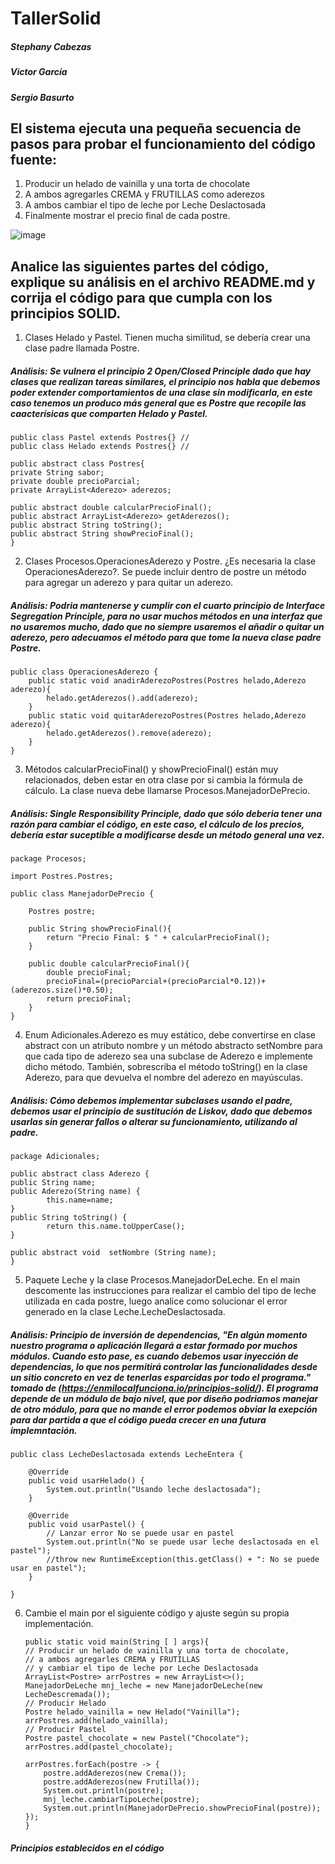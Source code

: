 
# TallerSolid

##### Stephany Cabezas
##### Victor García
##### Sergio Basurto

## El sistema ejecuta una pequeña secuencia de pasos para probar el funcionamiento del código fuente:
 1.	Producir un helado de vainilla y una torta de chocolate
 2.	A ambos agregarles CREMA y FRUTILLAS como aderezos 
 3.	A ambos cambiar el tipo de leche por Leche Deslactosada
 4.	Finalmente mostrar el precio final de cada postre.

![image](https://user-images.githubusercontent.com/35089326/172727233-262ec06e-f3a0-448f-8b16-9bf38336f1fc.png)


## Analice las siguientes partes del código, explique su análisis en el archivo README.md y corrija el código para que cumpla con los principios SOLID.
 1.	Clases Helado y Pastel. Tienen mucha similitud, se debería crear una clase padre llamada Postre.
 
  ##### Análisis: Se vulnera el principio 2 Open/Closed Principle dado que hay clases que realizan tareas similares, el principio nos habla que debemos poder extender comportamientos de una clase sin modificarla, en este caso tenemos un produco más general que es Postre que recopile las caacterísicas que comparten Helado y Pastel. 
  ```
  public class Pastel extends Postres{} //
  public class Helado extends Postres{} //
  
  public abstract class Postres{
  private String sabor;
  private double precioParcial;
  private ArrayList<Aderezo> aderezos;
  
  public abstract double calcularPrecioFinal();
  public abstract ArrayList<Aderezo> getAderezos();
  public abstract String toString();
  public abstract String showPrecioFinal();
  }
  ```
  
2.	Clases Procesos.OperacionesAderezo y Postre. ¿Es necesaria la clase OperacionesAderezo?. Se puede incluir dentro de postre un método para agregar un aderezo y para quitar un aderezo.

   ##### Análisis: Podria mantenerse y cumplir con el cuarto principio de Interface Segregation Principle, para no usar muchos métodos en una interfaz que no usaremos mucho, dado que no siempre usaremos el añadir o quitar un aderezo, pero adecuamos el método para que tome la nueva clase padre Postre.

```
public class OperacionesAderezo {
    public static void anadirAderezoPostres(Postres helado,Aderezo aderezo){
        helado.getAderezos().add(aderezo);
    }
    public static void quitarAderezoPostres(Postres helado,Aderezo aderezo){
        helado.getAderezos().remove(aderezo);
    }
}
```

 3.	Métodos calcularPrecioFinal() y  showPrecioFinal() están muy relacionados, deben estar en otra clase por si cambia la fórmula de cálculo. La clase nueva debe llamarse Procesos.ManejadorDePrecio.

  ##### Análisis: Single Responsibility Principle, dado que sólo deberia tener una razón para cambiar el código, en este caso, el cálculo de los precios, debería estar suceptible a modificarse desde un método general una vez. 
```
package Procesos;

import Postres.Postres;

public class ManejadorDePrecio {
	
	Postres postre;
	
	public String showPrecioFinal(){
        return "Precio Final: $ " + calcularPrecioFinal();
    }
	
	public double calcularPrecioFinal(){
        double precioFinal;
        precioFinal=(precioParcial+(precioParcial*0.12))+(aderezos.size()*0.50);
        return precioFinal;
    }
}
```
 4.	Enum Adicionales.Aderezo es muy estático, debe convertirse en clase abstract con un atributo nombre y un método abstracto setNombre para que cada tipo de aderezo sea una subclase de Aderezo e implemente dicho método. También, sobrescriba el método toString() en la clase Aderezo, para que devuelva el nombre del aderezo en mayúsculas.

  ##### Análisis: Cómo debemos implementar subclases usando el padre, debemos usar el principio de sustitución de Liskov, dado que debemos usarlas sin generar fallos o alterar su funcionamiento, utilizando al padre.
  
```
package Adicionales;

public abstract class Aderezo {
public String name;
public Aderezo(String name) {
		this.name=name;
}
public String toString() {
        return this.name.toUpperCase();
}
	 
public abstract void  setNombre (String name);	 
}
```

 5.	Paquete Leche y la clase Procesos.ManejadorDeLeche. En el main descomente las instrucciones para realizar el cambio del tipo de leche utilizada en cada postre, luego analice como solucionar el error generado en la clase Leche.LecheDeslactosada.

   ##### Análisis: Principio de inversión de dependencias, "En algún momento nuestro programa o aplicación llegará a estar formado por muchos módulos. Cuando esto pase, es cuando debemos usar inyección de dependencias, lo que nos permitirá controlar las funcionalidades desde un sitio concreto en vez de tenerlas esparcidas por todo el programa." tomado de (https://enmilocalfunciona.io/principios-solid/). El programa depende de un módulo de bajo nivel, que por diseño podriamos manejar de otro módulo, para que no mande el error podemos obviar la exepción para dar partida a que el código pueda crecer en una futura implemntación. 
```
public class LecheDeslactosada extends LecheEntera {
    
    @Override
    public void usarHelado() {
        System.out.println("Usando leche deslactosada");
    }

    @Override
    public void usarPastel() {
        // Lanzar error No se puede usar en pastel
    	System.out.println("No se puede usar leche deslactosada en el pastel");
    	//throw new RuntimeException(this.getClass() + ": No se puede usar en pastel");
    }
        
}
```
6.	Cambie el main por el siguiente código y ajuste según su propia implementación.
 
 
 
        public static void main(String [ ] args){
        // Producir un helado de vainilla y una torta de chocolate, 
        // a ambos agregarles CREMA y FRUTILLAS
        // y cambiar el tipo de leche por Leche Deslactosada
        ArrayList<Postre> arrPostres = new ArrayList<>();
        ManejadorDeLeche mnj_leche = new ManejadorDeLeche(new LecheDescremada());
        // Producir Helado
        Postre helado_vainilla = new Helado("Vainilla");
        arrPostres.add(helado_vainilla);
        // Producir Pastel
        Postre pastel_chocolate = new Pastel("Chocolate");
        arrPostres.add(pastel_chocolate);
        
        arrPostres.forEach(postre -> {
            postre.addAderezos(new Crema());
            postre.addAderezos(new Frutilla());
            System.out.println(postre);
            mnj_leche.cambiarTipoLeche(postre);
            System.out.println(ManejadorDePrecio.showPrecioFinal(postre));
        });
        }        
     
         
 #####   Principios establecidos en el código
